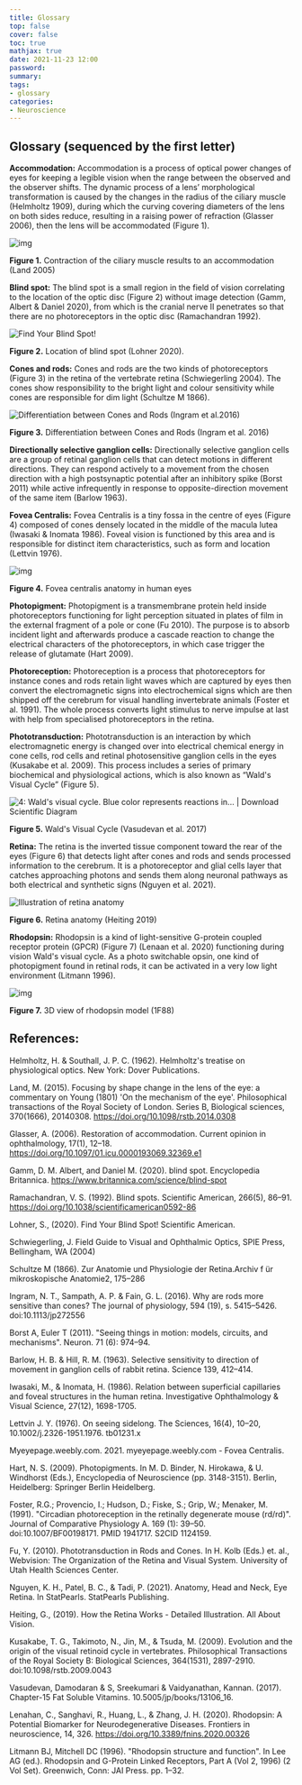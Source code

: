 ```yaml
---
title: Glossary
top: false
cover: false
toc: true
mathjax: true
date: 2021-11-23 12:00
password:
summary:
tags:
- glossary
categories:
- Neuroscience
---
```

## Glossary (sequenced by the first letter)

**Accommodation:** Accommodation is a process of optical power changes of eyes for keeping a legible vision when the range between the observed and the observer shifts. The dynamic process of a lens’ morphological transformation is caused by the changes in the radius of the ciliary muscle (Helmholtz 1909), during which the curving covering diameters of the lens on both sides reduce, resulting in a raising power of refraction (Glasser 2006), then the lens will be accommodated (Figure 1).

![img](https://raw.githubusercontent.com/ReveRoyl/PictureBed/main/BlogImg/202202171345007.gif)

**Figure 1.** Contraction of the ciliary muscle results to an accommodation (Land 2005)

 

**Blind spot:** The blind spot is a small region in the field of vision correlating to the location of the optic disc (Figure 2) without image detection (Gamm, Albert & Daniel 2020), from which is the cranial nerve II penetrates so that there are no photoreceptors in the optic disc (Ramachandran 1992). 

![Find Your Blind Spot!](https://raw.githubusercontent.com/ReveRoyl/PictureBed/main/BlogImg/202202171346685.jpg)

**Figure 2.** Location of blind spot (Lohner 2020).



**Cones and rods:** Cones and rods are the two kinds of photoreceptors (Figure 3) in the retina of the vertebrate retina (Schwiegerling 2004). The cones show responsibility to the bright light and colour sensitivity while cones are responsible for dim light (Schultze M 1866).

![Differentiation between Cones and Rods (Ingram et al.2016)](https://raw.githubusercontent.com/ReveRoyl/PictureBed/main/BlogImg/202202171348845.gif)

**Figure 3.** Differentiation between Cones and Rods (Ingram et al. 2016)



**Directionally selective ganglion cells:** Directionally selective ganglion cells are a group of retinal ganglion cells that can detect motions in different directions. They can respond actively to a movement from the chosen direction with a high postsynaptic potential after an inhibitory spike (Borst 2011) while active infrequently in response to opposite-direction movement of the same item (Barlow 1963). 



**Fovea Centralis:** Fovea Centralis is a tiny fossa in the centre of eyes (Figure 4) composed of cones densely located in the middle of the macula lutea (Iwasaki & Inomata 1986). Foveal vision is functioned by this area and is responsible for distinct item characteristics, such as form and location (Lettvin 1976).

![img](https://raw.githubusercontent.com/ReveRoyl/PictureBed/main/BlogImg/202202171350909.jpg)

**Figure 4.** Fovea centralis anatomy in human eyes

  

**Photopigment:**  Photopigment is a transmembrane protein held inside photoreceptors functioning for light perception situated in plates of film in the external fragment of a pole or cone (Fu 2010). The purpose is to absorb incident light and afterwards produce a cascade reaction to change the electrical characters of the photoreceptors, in which case trigger the release of glutamate (Hart 2009). 



**Photoreception:** Photoreception is a process that photoreceptors for instance cones and rods retain light waves which are captured by eyes then convert the electromagnetic signs into electrochemical signs which are then shipped off the cerebrum for visual handling invertebrate animals (Foster et al. 1991). The whole process converts light stimulus to nerve impulse at last with help from specialised photoreceptors in the retina.

 

**Phototransduction:** Phototransduction is an interaction by which electromagnetic energy is changed over into electrical chemical energy in cone cells, rod cells and retinal photosensitive ganglion cells in the eyes (Kusakabe et al. 2009). This process includes a series of primary biochemical and physiological actions, which is also known as “Wald's Visual Cycle” (Figure 5).

![4: Wald&#39;s visual cycle. Blue color represents reactions in... | Download  Scientific Diagram](https://raw.githubusercontent.com/ReveRoyl/PictureBed/main/BlogImg/202202171351871.jpg)

**Figure 5.** Wald's Visual Cycle (Vasudevan et al. 2017)

 

**Retina:** The retina is the inverted tissue component toward the rear of the eyes (Figure 6) that detects light after cones and rods and sends processed information to the cerebrum. It is a photoreceptor and glial cells layer that catches approaching photons and sends them along neuronal pathways as both electrical and synthetic signs (Nguyen et al. 2021).

 

![Illustration of retina anatomy](https://raw.githubusercontent.com/ReveRoyl/PictureBed/main/BlogImg/202202171351226.jpg)

**Figure 6.** Retina anatomy (Heiting 2019)



**Rhodopsin:** Rhodopsin is a kind of light-sensitive G-protein coupled receptor protein (GPCR) (Figure 7) (Lenaan et al. 2020) functioning during vision Wald's visual cycle. As a photo switchable opsin, one kind of photopigment found in retinal rods, it can be activated in a very low light environment (Litmann 1996).

![img](https://raw.githubusercontent.com/ReveRoyl/PictureBed/main/BlogImg/202202171352248.gif)

**Figure 7.** 3D view of rhodopsin model (1F88)

 

## **References:**

Helmholtz, H. & Southall, J. P. C. (1962). Helmholtz's treatise on physiological optics. New York: Dover Publications.

Land, M. (2015). Focusing by shape change in the lens of the eye: a commentary on Young (1801) 'On the mechanism of the eye'. Philosophical transactions of the Royal Society of London. Series B, Biological sciences, 370(1666), 20140308. https://doi.org/10.1098/rstb.2014.0308

Glasser, A. (2006). Restoration of accommodation. Current opinion in ophthalmology, 17(1), 12–18. https://doi.org/10.1097/01.icu.0000193069.32369.e1

Gamm, D. M. Albert, and Daniel M. (2020). blind spot. Encyclopedia Britannica. https://www.britannica.com/science/blind-spot

Ramachandran, V. S. (1992). Blind spots. Scientific American, 266(5), 86–91. https://doi.org/10.1038/scientificamerican0592-86

Lohner, S., (2020). Find Your Blind Spot! Scientific American. 

Schwiegerling, J. Field Guide to Visual and Ophthalmic Optics, SPIE Press, Bellingham, WA (2004)

Schultze M (1866). Zur Anatomie und Physiologie der Retina.Archiv f ̈ur mikroskopische Anatomie2, 175–286

Ingram, N. T., Sampath, A. P. & Fain, G. L. (2016). Why are rods more sensitive than cones? The journal of physiology, 594 (19), s. 5415–5426. doi:10.1113/jp272556

Borst A, Euler T (2011). "Seeing things in motion: models, circuits, and mechanisms". Neuron. 71 (6): 974–94.

Barlow, H. B. & Hill, R. M. (1963). Selective sensitivity to direction of movement in ganglion cells of rabbit retina. Science 139, 412–414.

Iwasaki, M., & Inomata, H. (1986). Relation between superficial capillaries and foveal structures in the human retina. Investigative Ophthalmology & Visual Science, 27(12), 1698-1705.

Lettvin J. Y. (1976). On seeing sidelong. The Sciences, 16(4), 10–20, 10.1002/j.2326-1951.1976. tb01231.x

Myeyepage.weebly.com. 2021. myeyepage.weebly.com - Fovea Centralis.

Hart, N. S. (2009). Photopigments. In M. D. Binder, N. Hirokawa, & U. Windhorst (Eds.), Encyclopedia of Neuroscience (pp. 3148-3151). Berlin, Heidelberg: Springer Berlin Heidelberg.

Foster, R.G.; Provencio, I.; Hudson, D.; Fiske, S.; Grip, W.; Menaker, M. (1991). "Circadian photoreception in the retinally degenerate mouse (rd/rd)". Journal of Comparative Physiology A. 169 (1): 39–50. doi:10.1007/BF00198171. PMID 1941717. S2CID 1124159.

Fu, Y. (2010). Phototransduction in Rods and Cones. In H. Kolb (Eds.) et. al., Webvision: The Organization of the Retina and Visual System. University of Utah Health Sciences Center.

Nguyen, K. H., Patel, B. C., & Tadi, P. (2021). Anatomy, Head and Neck, Eye Retina. In StatPearls. StatPearls Publishing.

Heiting, G., (2019). How the Retina Works - Detailed Illustration. All About Vision. 

Kusakabe, T. G., Takimoto, N., Jin, M., & Tsuda, M. (2009). Evolution and the origin of the visual retinoid cycle in vertebrates. Philosophical Transactions of the Royal Society B: Biological Sciences, 364(1531), 2897-2910. doi:10.1098/rstb.2009.0043

Vasudevan, Damodaran & S, Sreekumari & Vaidyanathan, Kannan. (2017). Chapter-15 Fat Soluble Vitamins. 10.5005/jp/books/13106_16.

Lenahan, C., Sanghavi, R., Huang, L., & Zhang, J. H. (2020). Rhodopsin: A Potential Biomarker for Neurodegenerative Diseases. Frontiers in neuroscience, 14, 326. https://doi.org/10.3389/fnins.2020.00326

Litmann BJ, Mitchell DC (1996). "Rhodopsin structure and function". In Lee AG (ed.). Rhodopsin and G-Protein Linked Receptors, Part A (Vol 2, 1996) (2 Vol Set). Greenwich, Conn: JAI Press. pp. 1–32.